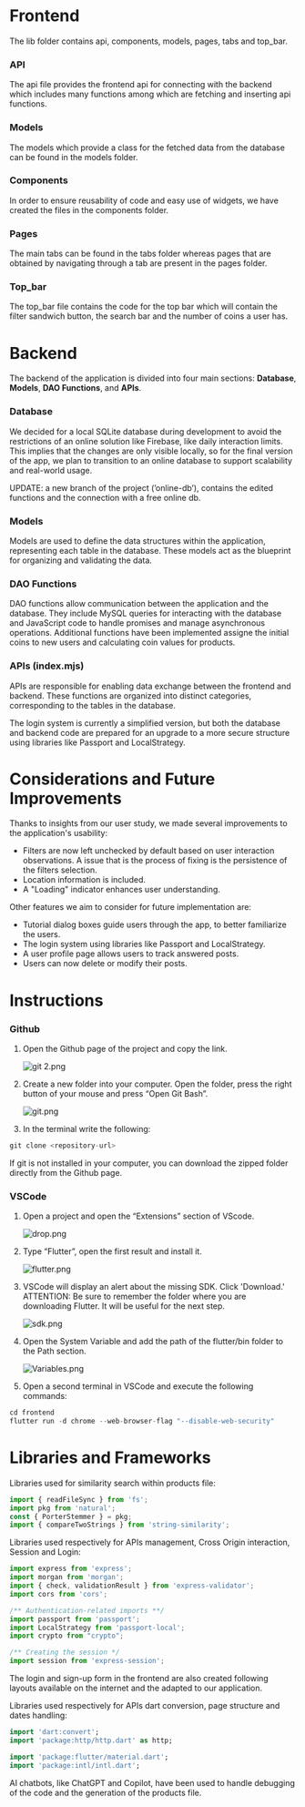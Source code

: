 # Frontend

The lib folder contains api, components, models, pages, tabs and top_bar. 

### API

The api file provides the frontend api for connecting with the backend which includes many functions among which are fetching and inserting api functions. 

### Models

The models which provide a class for the fetched data from the  database can be found in the models folder. 

### Components

In order to ensure reusability of code and easy use of widgets, we have created the files in the components folder. 

### Pages

The main tabs can be found in the tabs folder whereas pages that are obtained by navigating through a tab are present in the pages folder.  

### Top_bar

The top_bar file contains the code for the top bar which will contain the filter sandwich button, the search bar and the number of coins a user has.

# Backend

The backend of the application is divided into four main sections: **Database**, **Models**, **DAO Functions**, and **APIs**.

### **Database**

We decided for a local SQLite database during development to avoid the restrictions of an online solution like Firebase, like daily interaction limits. This implies that the changes are only visible locally, so for the final version of the app, we plan to transition to an online database to support scalability and real-world usage.

UPDATE: a new branch of the project (’online-db’), contains the edited functions and the connection with a free online db.

### Models

Models are used to define the data structures within the application, representing each table in the database. These models act as the blueprint for organizing and validating the data.

### **DAO Functions**

DAO functions allow communication between the application and the database. They include MySQL queries for interacting with the database and JavaScript code to handle promises and manage asynchronous operations. Additional functions have been implemented assigne the initial coins to new users and calculating coin values for products.

### **APIs (index.mjs)**

APIs are responsible for enabling data exchange between the frontend and backend. These functions are organized into distinct categories, corresponding to the tables in the database.

The login system is currently a simplified version, but both the database and backend code are prepared for an upgrade to a more secure structure using libraries like Passport and LocalStrategy.

# Considerations and Future Improvements

Thanks to insights from our user study, we made several improvements to the application's usability:

- Filters are now left unchecked by default based on user interaction observations. A issue that is the process of fixing is the persistence of the filters selection.
- Location information is included.
- A "Loading" indicator enhances user understanding.

Other features we aim to consider for future implementation are:

- Tutorial dialog boxes guide users through the app, to better familiarize the users.
- The login system  using libraries like Passport and LocalStrategy.
- A user profile page allows users to track answered posts.
- Users can now delete or modify their posts.

# Instructions

### Github

1. Open the Github page of the project and copy the link. 
    
    ![git 2.png](git_2.png)
    
2. Create a new folder into your computer. Open the folder, press the right button of your mouse and press “Open Git Bash”.
    
    ![git.png](git.png)
    
3. In the terminal write the following:

```jsx
git clone <repository-url>
```

If git is not installed in your computer, you can download the zipped folder directly from the Github page.

### VSCode

1. Open a project and open the “Extensions” section of VScode.
    
    ![drop.png](drop.png)
    
2. Type “Flutter”, open the first result and install it.
    
    ![flutter.png](flutter.png)
    

1. VSCode will display an alert about the missing SDK. Click 'Download.' ATTENTION: Be sure to remember the folder where you are downloading Flutter. It will be useful for the next step.
    
    ![sdk.png](sdk.png)
    
2. Open the System Variable and add the path of the flutter/bin folder to the Path section.
    
    ![Variables.png](Variables.png)
    
3. Open a second terminal in VSCode and execute the following commands:

```jsx
cd frontend
flutter run -d chrome --web-browser-flag "--disable-web-security"
```

# Libraries and Frameworks

Libraries used for similarity search within products file:

```jsx
import { readFileSync } from 'fs';
import pkg from 'natural';
const { PorterStemmer } = pkg; 
import { compareTwoStrings } from 'string-similarity'; 
```

Libraries used respectively for APIs management, Cross Origin interaction, Session and Login:

```jsx
import express from 'express';
import morgan from 'morgan';
import { check, validationResult } from 'express-validator';
import cors from 'cors';

/** Authentication-related imports **/
import passport from 'passport';
import LocalStrategy from 'passport-local';
import crypto from "crypto";

/** Creating the session */
import session from 'express-session';
```

The login and sign-up form in the frontend are also created following layouts available on the internet and the adapted to our application.

Libraries used respectively for APIs dart conversion, page structure and dates handling:

```dart
import 'dart:convert';
import 'package:http/http.dart' as http;

import 'package:flutter/material.dart';
import 'package:intl/intl.dart';
```

AI chatbots, like ChatGPT and Copilot,  have been used to handle debugging of the code and the generation of the products file.
